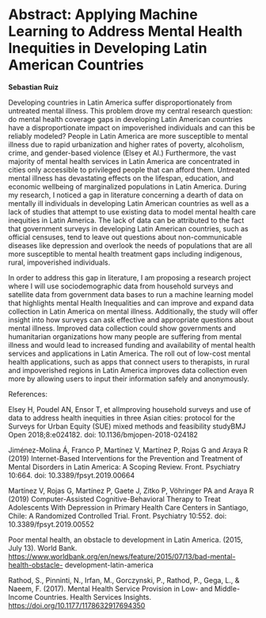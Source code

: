 # Abstract: Applying Machine Learning to Address Mental Health Inequities in Developing Latin American Countries

**Sebastian Ruiz**

Developing countries in Latin America suffer disproportionately from untreated mental illness. This problem drove my central research question: do mental health coverage gaps in developing Latin American countries have a disproportionate impact on impoverished individuals and can this be reliably modeled? People in Latin America are more susceptible to mental illness due to rapid urbanization and higher rates of poverty, alcoholism, crime, and gender-based violence (Elsey et Al.) Furthermore, the vast majority of mental health services in Latin America are concentrated in cities only accessible to privileged people that can afford them. Untreated mental illness has devastating effects on the lifespan, education, and economic wellbeing of marginalized populations in Latin America. During my research, I noticed a gap in literature concerning a dearth of data on mentally ill individuals in developing Latin American countries as well as a lack of studies that attempt to use existing data to model mental health care inequities in Latin America.  The lack of data can be attributed to the fact that government surveys in developing Latin American countries, such as official censuses, tend to leave out questions about non-communicable diseases like depression and overlook the needs of populations that are all more susceptible to mental health treatment gaps including indigenous, rural, impoverished individuals.

In order to address this gap in literature, I am proposing a research project where I will use sociodemographic data from household surveys and satellite data from government data bases to run a machine learning model that highlights mental Health Inequalities and can improve and expand data collection in Latin America on mental illness. Additionally, the study will offer insight into how surveys can ask effective and appropriate questions about mental illness. Improved data collection could show governments and humanitarian organizations how many people are suffering from mental illness and would lead to increased funding and availability of mental health services and applications in Latin America. The roll out of low-cost mental health applications, such as apps that connect users to therapists, in rural and impoverished regions in Latin America improves data collection even more by allowing users to input their information safely and anonymously.

References:

Elsey H, Poudel AN, Ensor T, et alImproving household surveys and use of data to address health inequities in three Asian cities: protocol for the Surveys for Urban Equity (SUE)
mixed methods and feasibility studyBMJ Open 2018;8:e024182. doi: 10.1136/bmjopen-2018-024182

Jiménez-Molina Á, Franco P, Martínez V, Martínez P, Rojas G and Araya R (2019) Internet-Based Interventions for the Prevention and Treatment of Mental Disorders in
Latin America: A Scoping Review. Front. Psychiatry 10:664. doi: 10.3389/fpsyt.2019.00664

Martínez V, Rojas G, Martínez P, Gaete J, Zitko P, Vöhringer PA and Araya R (2019) Computer-Assisted Cognitive-Behavioral Therapy to Treat Adolescents With Depression in
Primary Health Care Centers in Santiago, Chile: A Randomized Controlled Trial. Front. Psychiatry 10:552. doi: 10.3389/fpsyt.2019.00552

Poor mental health, an obstacle to development in Latin America. (2015, July 13). World Bank. https://www.worldbank.org/en/news/feature/2015/07/13/bad-mental-health-obstacle-
development-latin-america

Rathod, S., Pinninti, N., Irfan, M., Gorczynski, P., Rathod, P., Gega, L., &amp; Naeem, F. (2017). Mental Health Service Provision in Low- and Middle-Income Countries. Health
Services Insights. https://doi.org/10.1177/1178632917694350
